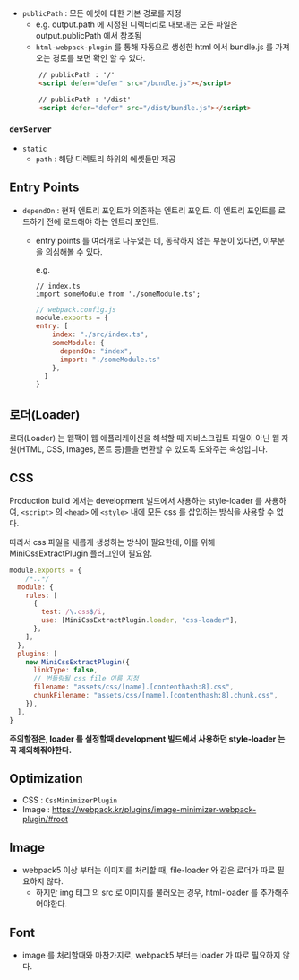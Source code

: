 - `publicPath` : 모든 애셋에 대한 기본 경로를 지정
    - e.g. output.path 에 지정된 디렉터리로 내보내는 모든 파일은 output.publicPath 에서 참조됨
    - `html-webpack-plugin` 를 통해 자동으로 생성한 html 에서 bundle.js 를 가져오는 경로를 보면 확인 할 수 있다.
    ```html
        // publicPath : '/'
        <script defer="defer" src="/bundle.js"></script>

        // publicPath : '/dist'
        <script defer="defer" src="/dist/bundle.js"></script>
    ```

### `devServer`
- `static` 
    - `path` : 해당 디렉토리 하위의 에셋들만 제공

## Entry Points
- `dependOn` : 현재 엔트리 포인트가 의존하는 엔트리 포인트. 이 엔트리 포인트를 로드하기 전에 로드해야 하는 엔트리 포인트.
  - entry points 를 여러개로 나누었는 데, 동작하지 않는 부분이 있다면, 이부분을 의심해볼 수 있다.
    
    e.g.
      ```tsx
      // index.ts
      import someModule from './someModule.ts';
      ```

      ```js
      // webpack.config.js
      module.exports = {
      entry: [
          index: "./src/index.ts",
          someModule: { 
            dependOn: "index", 
            import: "./someModule.ts" 
          },
        ]
      }
      ```


## 로더(Loader)
로더(Loader) 는 웹팩이 웹 애플리케이션을 해석할 때 자바스크립트 파일이 아닌 웹 자원(HTML, CSS, Images, 폰트 등)들을 변환할 수 있도록 도와주는 속성입니다.


## CSS
Production build 에서는 development 빌드에서 사용하는 style-loader 를 사용하여, `<script>` 의 `<head>` 에 `<style>` 내에  모든 css 를 삽입하는 방식을 사용할 수 없다.

따라서 css 파일을 새롭게 생성하는 방식이 필요한데, 이를 위해 MiniCssExtractPlugin 플러그인이 필요함. 

```js
module.exports = { 
    /*..*/
  module: {
    rules: [
      {
        test: /\.css$/i,
        use: [MiniCssExtractPlugin.loader, "css-loader"],
      },
    ],
  },
  plugins: [
    new MiniCssExtractPlugin({
      linkType: false,
      // 번들링될 css file 이름 지정
      filename: "assets/css/[name].[contenthash:8].css",
      chunkFilename: "assets/css/[name].[contenthash:8].chunk.css",
    }),
  ],
}
```
**주의할점은, loader 를 설정할때 development 빌드에서 사용하던 style-loader 는 꼭 제외해줘야한다.**

## Optimization
- CSS : `CssMinimizerPlugin`
- Image : https://webpack.kr/plugins/image-minimizer-webpack-plugin/#root

## Image
- webpack5 이상 부터는 이미지를 처리할 때, file-loader 와 같은 로더가 따로 필요하지 않다.
  - 하지만 img 태그 의 src 로 이미지를 불러오는 경우, html-loader 를 추가해주어야한다.


## Font
- image 를 처리할때와 마찬가지로, webpack5 부터는 loader 가 따로 필요하지 않다.
  